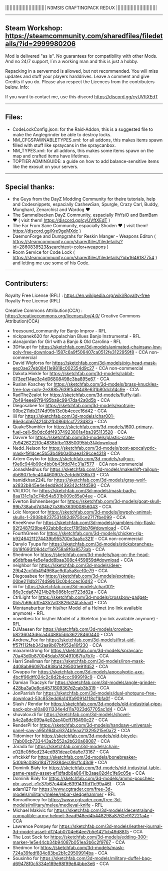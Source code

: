 
||||||||||||||||||||||||||||
N3MSIS CRAFTINGPACK REDUX
||||||||||||||||||||||||||||


-------------
Steam Workshop: https://steamcommunity.com/sharedfiles/filedetails/?id=2999980206
-------------
Mod is delivered "as is". No guarantees for compatibility with other Mods.
And no 24/7 support, I´m a working man and this is just a hobby.

Repacking in a servermod is allowed, but not recommended. You will miss updates and stuff your players harddrives.
Leave a comment and give Credits if you do. Please also respect the Licences from the contributers below. 
Info: 

If you want to contact me, use this discord https://discord.gg/cyUVftXEdT

-------------
Files:
-------------
- CodeLockConfig.json: for the Raid-Addon, this is a suggested file to make the Anglegrinder be able to destroy locks.
- NM_CFGSPAWNABLETYPES.xml: for all addons, this makes items spawn filled with stuff like spraycans in the spraycanbox.
- NM_TYPES.xml: for all addons, this makes some items spawn on the map and crafted items have lifetimes.
- TOPTIER ADMINGUIDE: a guide on how to add balance-sensitive items like the exosuit on your servers.

-------------
Special thanks:
-------------
- the Guys from the DayZ Modding Community for theire tutorials, help and Codesnippets, espacially CashewSan, Spurgle, Crazy Carl, Buddy, Munghard, Zenarchist and Wardog ♥
- The Sammelbecken DayZ Community, espacially PhYsiO and BamBam ♥ ( visit them! https://discord.gg/cyUVftXEdT )
- The Far From Sane Community, espacially Shoden ♥ ( visit them! https://discord.gg/Kre9geMXdc )
- DaemonForge and Dumpgrahs for Reskin Manger - Weapons Editon ( https://steamcommunity.com/sharedfiles/filedetails/?id=2860838523&searchtext=color+weapons )
- Room Service for Code Lock ( https://steamcommunity.com/sharedfiles/filedetails/?id=1646187754 ) and letting me use some of his Code.

-------------
Contributers:
-------------
Royalty Free License (RFL) : https://en.wikipedia.org/wiki/Royalty-free Royalty Free License (RFL) 

Creative Commons Attribution(CCA) : https://creativecommons.org/licenses/by/4.0/ Creative Commons Attribution(CCA)

- freesound_community for Banjo Improv - RFL
- nickpanek620 for Appalachian Blues Banjo Instrumental - RFL
- alanajordan for Girl with a Banjo & Old Carolina - RFL
- 3DHaupt for https://sketchfab.com/3d-models/animated-chainsaw-low-poly-free-download-1587c6a9f506407ca0512fe3122959f8 - CCA non-commercial
- David Wigforss for https://sketchfab.com/3d-models/pig-head-mask-eec0ae27eb08411e9818c002354d9c27 - CCA non-commercial
- Dakota.Hinkle for https://sketchfab.com/3d-models/rabbit-073eef14ae3c4d06808498c3ba895e67 - CCA
- Ruslan Koschey for https://sketchfab.com/3d-models/brass-knuckles-free-low-poly-2e38857639f5484d8e631b80dcb14c9e - CCA
- RadTheZealot for https://sketchfab.com/3d-models/fluffy-tail-7b494eee97f9495ba9c9947da42a0d5b - CCA
- Diegosabee for https://sketchfab.com/3d-models/exotraje-00be211db2174d99b13c0b4ccec16d42 - CCA
- iiii for https://sketchfab.com/3d-models/char001-86e3cda674214b2fb086b1ccf723d82a - CCA
- QuakeShambler for https://sketchfab.com/3d-models/l600-primary-fuel-cell-5b0dc6df49374923801a4ba395113528 - CCA
- Davvre for https://sketchfab.com/3d-models/plastic-crate-7b9426222f0c4838bfbc13850095bb3f#download
- Nedd_Nelson for https://sketchfab.com/3d-models/post-apocalyptic-mask-f91dcec5b53b49b0a0baea129cce4318 - CCA
- Artem Goyko for https://sketchfab.com/3d-models/railgun-f9e6c944b99c4bb0b43fdd74c31a7577 - CCA non-commercial
- JonasMedhus for https://sketchfab.com/3d-models/makeshift-railgun-db6907fe5c404460907c2efdd5036b73 - CCA
- hamidkhan224L for https://sketchfab.com/3d-models/gray-wolf-a2832b845e4e4edd9d439342cf4fd590 - CCA
- VALIDOL for https://sketchfab.com/3d-models/mask-badly-8aa131c1a3c74b54a531b009c85a04ee - CCA
- Everton Bohnenberger for https://sketchfab.com/3d-models/goat-skull-99b738abd7d34b27a38b363900856043 - CCA
- Loïc Norgeot for https://sketchfab.com/3d-models/lowpoly-animal-skulls-1-2938b8237531482d9750ce2717fbe099 - CCA
- KneeKnow for https://sketchfab.com/3d-models/gamblers-hip-flask-92f2487f29be402abb8cdccf78f3bb76#download - CCA
- FourthGreen for https://sketchfab.com/3d-models/chicken-rig-b92464211274439b955700e3aa5c321f - CCA non-commercial
- Danylo Tyupa for https://sketchfab.com/3d-models/sticksbranches-0b18f693f08d4cf1a9758a8f6a8573ab - CCA
- Shedmon for https://sketchfab.com/3d-models/bag-on-the-head-a6dbfbaa4e5e4add8baa308c4459859d#download - CCA
- neighbor for https://sketchfab.com/3d-models/deer-29b42ccfdb494968ae9dfa5a8cef0e79 - CCA
- Diegosabee for https://sketchfab.com/3d-models/exotraje-00be211db2174d99b13c0b4ccec16d42 - CCA
- iiii for https://sketchfab.com/3d-models/char001-86e3cda674214b2fb086b1ccf723d82a - CCA
- CtrlLight for https://sketchfab.com/3d-models/crossbow-gadget-0b57b66cb1fe4352a03826d24fa55ad1 - CCA
- Montanaburbur for his/her Model of a Helmet (no link available anymore) - RFL
- nowelbesi for his/her Model of a Skeleton (no link available anymore) - RFL
- DJMaesen for https://sketchfab.com/3d-models/crowbar-b8236043d6ca4d488b5bb36228460440 - CCA
- Andrew_Fox for https://sketchfab.com/3d-models/first-aid-ff57f112feb342aa9b87bf052e16f230 - CCA
- maxarmstrong for https://sketchfab.com/3d-models/spraycan-70a43d0b870045dab780491067fa7b7e - CCA
- Harri Snellman for https://sketchfab.com/3d-models/iron-mask-4d08ab96097b4938a14295001e91fd52 - CCA
- Gwappa for https://sketchfab.com/3d-models/apocalyptic-axe-4bcff96dff024c2c8d2b4ccc999919c9  - CCA
- Damian Tkaczyk for https://sketchfab.com/3d-models/angle-grinder-428ba3a0e8cd4571809367d2cab3b319 - CCA
- JonParrish for https://sketchfab.com/3d-models/dual-shotguns-free-download-53c853edd6a141fa90914118cf1bfa0f - CCA
- Slash / Rendar for https://sketchfab.com/3d-models/old-industrial-pipe-pack-pbr-a10a6011334e4d11a7023d67705ac1d4 - CCA
- shuvalov.di for https://sketchfab.com/3d-models/shovel-b4c2a8dc099a4e02ac40cff7f6490c27 - CCA
- RenderPi for https://sketchfab.com/3d-models/handsaw-universal-panel-saw-a95b164bc6374bfeaa213295215e0a72 - CCA
- Tidominer for https://sketchfab.com/3d-models/old-bicycle-17ab00cb733443a2b552a2b620a68087 - CCA
- Jorada for https://sketchfab.com/3d-models/chain-e028c056cd234ed981deac0da5e73167 - CCA
- vfrckkkf for https://sketchfab.com/3d-models/bonebreaker-5d0b9c038a1847f29384ec09cffc43d9 - CCA
- Dominik Biały for https://sketchfab.com/3d-models/old-industrial-table-game-ready-asset-ef1dfadb8a8641b3aae02d4c1fe9c05e - CCA
- Dominik Biały for https://sketchfab.com/3d-models/ammo-pouches-pbr-asset-e1c37b67c44f4e6391431fd11c99a46f - CCA
- adam127 for https://www.cgtrader.com/free-3d-models/military/melee/rebar-sledgehammer - RFL
- Konradhoney for https://www.cgtrader.com/free-3d-models/military/melee/medieval-knife - RFL
- Michael Makivic for https://sketchfab.com/3d-models/decentraland-compatible-army-helmet-3ead948ed4b448298a8762e912221a4e - CCA
- Lawrence Pompey for https://sketchfab.com/3d-models/leather-journal-3d-model-asset-df24ab0704e64ee7b5e1421cb49d88f5 - CCA
- The Lost Sock for https://sketchfab.com/3d-models/edding-300-marker-1e5e44cb34b94087b051ea3b6c2f9767 - CCA
- Shedmon for https://sketchfab.com/3d-models/mask-724a39fedf834c83be2b1c29509914ba - CCA
- Sousinho for https://sketchfab.com/3d-models/military-duffel-bag-d69478f0c5334e189e98f99e84bbe3e6 - CCA
